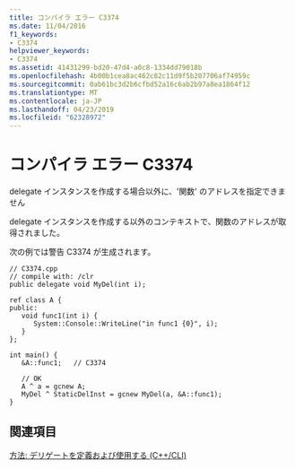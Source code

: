 ```yaml
---
title: コンパイラ エラー C3374
ms.date: 11/04/2016
f1_keywords:
- C3374
helpviewer_keywords:
- C3374
ms.assetid: 41431299-bd20-47d4-a0c8-1334dd79018b
ms.openlocfilehash: 4b00b1cea8ac462c82c11d9f5b207706af74959c
ms.sourcegitcommit: 0ab61bc3d2b6cfbd52a16c6ab2b97a8ea1864f12
ms.translationtype: MT
ms.contentlocale: ja-JP
ms.lasthandoff: 04/23/2019
ms.locfileid: "62328972"
---
```

# <a name="compiler-error-c3374"></a>コンパイラ エラー C3374

delegate インスタンスを作成する場合以外に、'関数' のアドレスを指定できません

delegate インスタンスを作成する以外のコンテキストで、関数のアドレスが取得されました。

次の例では警告 C3374 が生成されます。

```
// C3374.cpp
// compile with: /clr
public delegate void MyDel(int i);

ref class A {
public:
   void func1(int i) {
      System::Console::WriteLine("in func1 {0}", i);
   }
};

int main() {
   &A::func1;   // C3374

   // OK
   A ^ a = gcnew A;
   MyDel ^ StaticDelInst = gcnew MyDel(a, &A::func1);
}
```

## <a name="see-also"></a>関連項目

[方法: デリゲートを定義および使用する (C++/CLI)](../../dotnet/how-to-define-and-use-delegates-cpp-cli.md)